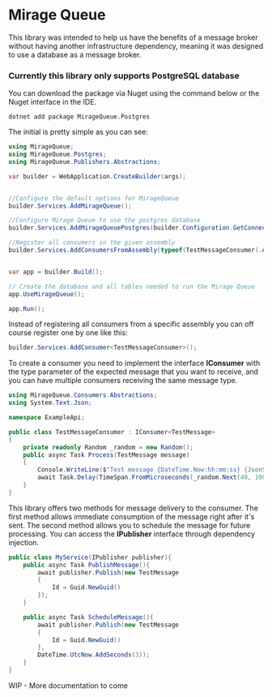 # Mirage Queue

This library was intended to help us have the benefits of a message broker without having another infrastructure dependency, meaning it was designed to use a database as a message broker.

###  Currently this library only supports PostgreSQL database 

You can download the package via Nuget using the command below or the Nuget interface in the IDE.

``` shell
dotnet add package MirageQueue.Postgres
```

The initial is pretty simple as you can see:
``` csharp
using MirageQueue;
using MirageQueue.Postgres;
using MirageQueue.Publishers.Abstractions;

var builder = WebApplication.CreateBuilder(args);


//Configure the default options for MirageQueue
builder.Services.AddMirageQueue();

//Configure Mirage Queue to use the postgres database 
builder.Services.AddMirageQueuePostgres(builder.Configuration.GetConnectionString("DefaultConnection"));

//Register all consumers in the given assembly
builder.Services.AddConsumersFromAssembly(typeof(TestMessageConsumer).Assembly);


var app = builder.Build();

// Create the database and all tables needed to run the Mirage Queue
app.UseMirageQueue();

app.Run();
```

Instead of registering all consumers from a specific assembly you can off course register one by one like this:

``` csharp
builder.Services.AddConsumer<TestMessageConsumer>();
```

To create a consumer you need to implement the interface **IConsumer** with the type parameter of the expected message that you want to receive, and you can have multiple consumers receiving the same message type.

``` csharp
using MirageQueue.Consumers.Abstractions;
using System.Text.Json;

namespace ExampleApi;

public class TestMessageConsumer : IConsumer<TestMessage>
{
    private readonly Random _random = new Random();
    public async Task Process(TestMessage message)
    {
        Console.WriteLine($"Test message {DateTime.Now:hh:mm:ss} {JsonSerializer.Serialize(message)}");
        await Task.Delay(TimeSpan.FromMicroseconds(_random.Next(40, 100)));
    }
}
```

This library offers two methods for message delivery to the consumer. The first method allows immediate consumption of the message right after it's sent. The second method allows you to schedule the message for future processing. You can access the **IPublisher** interface through dependency injection.

``` csharp
public class MyService(IPublisher publisher){
    public async Task PublishMessage(){
        await publisher.Publish(new TestMessage
        {
            Id = Guid.NewGuid()
        });
    }

    public async Task ScheduleMessage(){
        await publisher.Publish(new TestMessage
        {
            Id = Guid.NewGuid()
        },
        DateTime.UtcNow.AddSeconds(3));
    }
}
```

WIP - More documentation to come